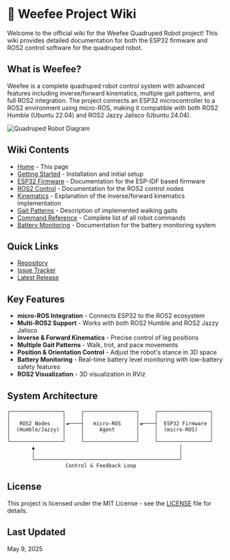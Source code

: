 # 🐾 Weefee Project Wiki

Welcome to the official wiki for the Weefee Quadruped Robot project! This wiki provides detailed documentation for both the ESP32 firmware and ROS2 control software for the quadruped robot.

## What is Weefee?

Weefee is a complete quadruped robot control system with advanced features including inverse/forward kinematics, multiple gait patterns, and full ROS2 integration. The project connects an ESP32 microcontroller to a ROS2 environment using micro-ROS, making it compatible with both ROS2 Humble (Ubuntu 22.04) and ROS2 Jazzy Jalisco (Ubuntu 24.04).

![Quadruped Robot Diagram](https://i.imgur.com/example-placeholder.jpg)

## Wiki Contents

* [Home](Home) - This page
* [Getting Started](Getting-Started) - Installation and initial setup
* [ESP32 Firmware](ESP32-Firmware) - Documentation for the ESP-IDF based firmware
* [ROS2 Control](ROS2-Control) - Documentation for the ROS2 control nodes
* [Kinematics](Kinematics) - Explanation of the inverse/forward kinematics implementation
* [Gait Patterns](Gait-Patterns) - Description of implemented walking gaits
* [Command Reference](Command-Reference) - Complete list of all robot commands
* [Battery Monitoring](Battery-Monitoring) - Documentation for the battery monitoring system

## Quick Links

* [Repository](https://github.com/xelfe/weefee_project)
* [Issue Tracker](https://github.com/xelfe/weefee_project/issues)
* [Latest Release](https://github.com/xelfe/weefee_project/releases/latest)

## Key Features

* **micro-ROS Integration** - Connects ESP32 to the ROS2 ecosystem
* **Multi-ROS2 Support** - Works with both ROS2 Humble and ROS2 Jazzy Jalisco
* **Inverse & Forward Kinematics** - Precise control of leg positions
* **Multiple Gait Patterns** - Walk, trot, and pace movements
* **Position & Orientation Control** - Adjust the robot's stance in 3D space
* **Battery Monitoring** - Real-time battery level monitoring with low-battery safety features
* **ROS2 Visualization** - 3D visualization in RViz

## System Architecture

```
┌─────────────────┐     ┌─────────────────┐     ┌─────────────────┐
│                 │     │                 │     │                 │
│   ROS2 Nodes    │◄────┤   micro-ROS     │◄────┤  ESP32 Firmware │
│  (Humble/Jazzy) │     │     Agent       │     │  (micro-ROS)    │
│                 │     │                 │     │                 │
└─────────────────┘     └─────────────────┘     └─────────────────┘
        ▲                                               │
        │                                               │
        └───────────────────────────────────────────────┘
                   Control & Feedback Loop
```

## License

This project is licensed under the MIT License - see the [LICENSE](https://github.com/xelfe/weefee_project/blob/main/LICENSE) file for details.

## Last Updated

May 9, 2025